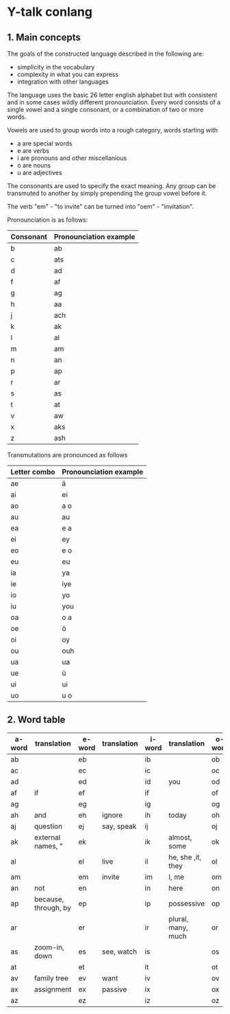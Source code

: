 # Y-talk conlang

## 1. Main concepts

The goals of the constructed language described in the following are:

- simplicity in the vocabulary
- complexity in what you can express
- integration with other languages

The language uses the basic 26 letter english alphabet but with consistent and in some cases wildly different pronounciation.
Every word consists of a single vowel and a single consonant, or a combination of two or more words.

Vowels are used to group words into a rough category, words starting with

- a are special words
- e are verbs
- i are pronouns and other miscellanious
- o are nouns
- u are adjectives

The consonants are used to specify the exact meaning.
Any group can be transmuted to another by simply prepending the group vowel before it.

The verb "em" - "to invite" can be turned into "oem" - "invitation".

Pronounciation is as follows:

| Consonant   | Pronounciation example |
| ----------- | ---------------------- |
| b           | ab                     |
| c           | ats                    |
| d           | ad                     |
| f           | af                     |
| g           | ag                     |
| h           | aa                     |
| j           | ach                    |
| k           | ak                     |
| l           | al                     |
| m           | am                     |
| n           | an                     |
| p           | ap                     |
| r           | ar                     |
| s           | as                     |
| t           | at                     |
| v           | aw                     |
| x           | aks                    |
| z           | ash                    |

Transmutations are pronounced as follows

| Letter combo | Pronounciation example |
| ------------ | ---------------------- |
| ae           | ä                      |
| ai           | ei                     |
| ao           | a o                    |
| au           | au                     |
| ea           | e a                    |
| ei           | ey                     |
| eo           | e o                    |
| eu           | eu                     |
| ia           | ya                     |
| ie           | iye                    |
| io           | yo                     |
| iu           | you                    |
| oa           | o a                    |
| oe           | ö                      |
| oi           | oy                     |
| ou           | ouh                    |
| ua           | ua                     |
| ue           | ü                      |
| ui           | ui                     |
| uo           | u o                    |

## 2. Word table

| a-word | translation          | e-word | translation | i-word | translation        | o-word | translation | u-word | translation |
| ------ | -------------------- | ------ | ----------- | ------ | ------------------ | ------ | ----------- | ------ | ----------- |
| ab     |                      | eb     |             | ib     |                    | ob     |             | ub     |             |
| ac     |                      | ec     |             | ic     |                    | oc     | location    | uc     |             |
| ad     |                      | ed     |             | id     | you                | od     |             | ud     |             |
| af     | if                   | ef     |             | if     |                    | of     |             | uf     |             |
| ag     |                      | eg     |             | ig     |                    | og     | outside     | ug     | good        |
| ah     | and                  | eh     | ignore      | ih     | today              | oh     |             | uh     |             |
| aj     | question             | ej     | say, speak  | ij     |                    | oj     |             | uj     |             |
| ak     | external names, "    | ek     |             | ik     | almost, some       | ok     |             | uk     |             |
| al     |                      | el     | live        | il     | he, she ,it, they  | ol     | plant       | ul     |             |
| am     |                      | em     | invite      | im     | I, me              | om     |             | um     | cold        |
| an     | not                  | en     |             | in     | here               | on     |             | un     |             |
| ap     | because, through, by | ep     |             | ip     | possessive         | op     |             | up     |             |
| ar     |                      | er     |             | ir     | plural, many, much | or     |             | ur     | fluid       |
| as     | zoom-in, down        | es     | see, watch  | is     |                    | os     |             | us     |             |
| at     |                      | et     |             | it     |                    | ot     | time        | ut     | small       |
| av     | family tree          | ev     | want        | iv     |                    | ov     |             | uv     |             |
| ax     | assignment           | ex     | passive     | ix     |                    | ox     |             | ux     | dangerous   |
| az     |                      | ez     |             | iz     |                    | oz     |             | uz     |             |